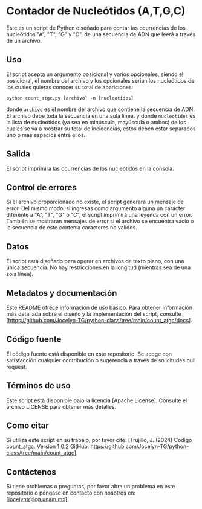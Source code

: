 # Contador de Nucleótidos (A,T,G,C)

Este es un script de Python diseñado para contar las ocurrencias de los nucleótidos "A", "T", "G" y "C", de una secuencia de ADN que leerá a través de un archivo.

## Uso

El script acepta un argumento posicional y varios opcionales, siendo el posicional, el nombre del archivo y los opcionales serian los nucleótidos de los cuales quieras conocer su total de apariciones:

```
python count_atgc.py [archivo] -n [nucleotides]
```

donde `archivo` es el nombre del archivo que contiene la secuencia de ADN. El archivo debe toda la secuencia en una sola línea.
y donde `nucleotides` es la lista de nucleótidos (ya sea en minúscula, mayúscula o ambos) de los cuales se va a mostrar su total de incidencias, estos deben estar separados uno o mas espacios entre ellos.

## Salida

El script imprimirá las ocurrencias de los nucleótidos en la consola. 

## Control de errores

Si el archivo proporcionado no existe, el script generará un mensaje de error. Del mismo modo, si ingresas como argumento alguna un carácter diferente a "A", "T", "G" o "C", el script imprimirá una leyenda con un error. También se mostraran mensajes de error si el archivo se encuentra vacío o la secuencia de este contenía caracteres no validos.

## Datos

El script está diseñado para operar en archivos de texto plano, con una única secuencia. No hay restricciones en la longitud (mientras sea de una sola línea).

## Metadatos y documentación

Este README ofrece información de uso básico. Para obtener información más detallada sobre el diseño y la implementación del script, consulte [https://github.com/Jocelyn-TG/python-class/tree/main/count_atgc/docs].

## Código fuente

El código fuente está disponible en este repositorio. Se acoge con satisfacción cualquier contribución o sugerencia a través de solicitudes pull request.

## Términos de uso

Este script está disponible bajo la licencia [Apache License]. Consulte el archivo LICENSE para obtener más detalles.

## Como citar

Si utiliza este script en su trabajo, por favor cite: [Trujillo, J. (2024) Codigo count_atgc. Version 1.0.2 GitHub: https://github.com/Jocelyn-TG/python-class/tree/main/count_atgc].

## Contáctenos

Si tiene problemas o preguntas, por favor abra un problema en este repositorio o póngase en contacto con nosotros en: [jocelynt@lcg.unam.mx].
